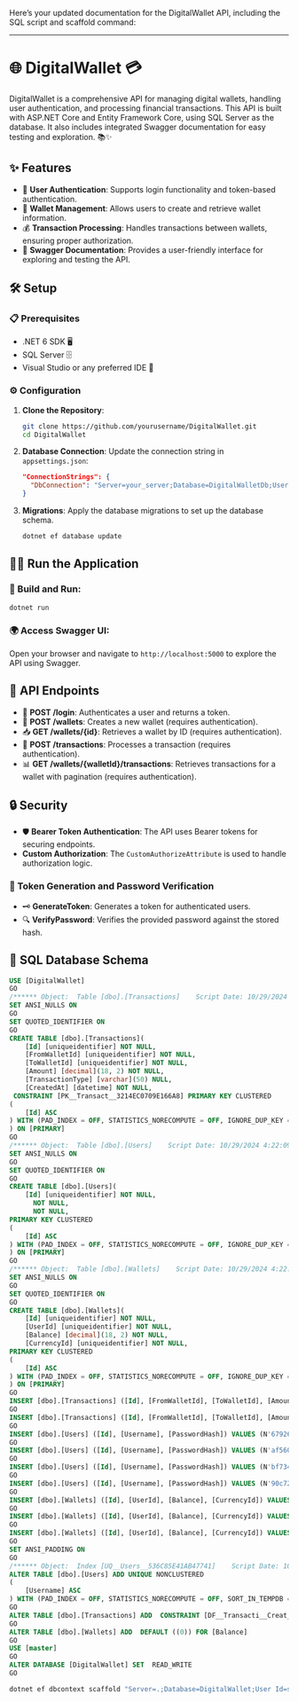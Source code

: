 Here’s your updated documentation for the DigitalWallet API, including the SQL script and scaffold command:

---

# 🌐 DigitalWallet 💳

DigitalWallet is a comprehensive API for managing digital wallets, handling user authentication, and processing financial transactions. This API is built with ASP.NET Core and Entity Framework Core, using SQL Server as the database. It also includes integrated Swagger documentation for easy testing and exploration. 📚✨

## ✨ Features
- 🔑 **User Authentication**: Supports login functionality and token-based authentication.
- 💼 **Wallet Management**: Allows users to create and retrieve wallet information.
- 💰 **Transaction Processing**: Handles transactions between wallets, ensuring proper authorization.
- 📜 **Swagger Documentation**: Provides a user-friendly interface for exploring and testing the API.

## 🛠️ Setup
### 📋 Prerequisites
- .NET 6 SDK 🖥️
- SQL Server 🗄️
- Visual Studio or any preferred IDE 🔧

### ⚙️ Configuration
1. **Clone the Repository**:
   ```bash
   git clone https://github.com/yourusername/DigitalWallet.git
   cd DigitalWallet
   ```

2. **Database Connection**: Update the connection string in `appsettings.json`:
   ```json
   "ConnectionStrings": {
     "DbConnection": "Server=your_server;Database=DigitalWalletDb;User Id=your_user;Password=your_password;"
   }
   ```

3. **Migrations**: Apply the database migrations to set up the database schema.
   ```bash
   dotnet ef database update
   ```

## 🏃‍♂️ Run the Application
### 🚀 Build and Run:
```bash
dotnet run
```
### 🌍 Access Swagger UI: 
Open your browser and navigate to `http://localhost:5000` to explore the API using Swagger.

## 📡 API Endpoints
- 🔐 **POST /login**: Authenticates a user and returns a token.
- 🏦 **POST /wallets**: Creates a new wallet (requires authentication).
- 📥 **GET /wallets/{id}**: Retrieves a wallet by ID (requires authentication).
- 🔄 **POST /transactions**: Processes a transaction (requires authentication).
- 📊 **GET /wallets/{walletId}/transactions**: Retrieves transactions for a wallet with pagination (requires authentication).

## 🔒 Security
- 🛡️ **Bearer Token Authentication**: The API uses Bearer tokens for securing endpoints.
- **Custom Authorization**: The `CustomAuthorizeAttribute` is used to handle authorization logic.

### 🔑 Token Generation and Password Verification
- 🗝️ **GenerateToken**: Generates a token for authenticated users.
- 🔍 **VerifyPassword**: Verifies the provided password against the stored hash.

## 📜 SQL Database Schema
```sql
USE [DigitalWallet]
GO
/****** Object:  Table [dbo].[Transactions]    Script Date: 10/29/2024 4:22:09 PM ******/
SET ANSI_NULLS ON
GO
SET QUOTED_IDENTIFIER ON
GO
CREATE TABLE [dbo].[Transactions](
	[Id] [uniqueidentifier] NOT NULL,
	[FromWalletId] [uniqueidentifier] NOT NULL,
	[ToWalletId] [uniqueidentifier] NOT NULL,
	[Amount] [decimal](18, 2) NOT NULL,
	[TransactionType] [varchar](50) NULL,
	[CreatedAt] [datetime] NOT NULL,
 CONSTRAINT [PK__Transact__3214EC0709E166A8] PRIMARY KEY CLUSTERED 
(
	[Id] ASC
) WITH (PAD_INDEX = OFF, STATISTICS_NORECOMPUTE = OFF, IGNORE_DUP_KEY = OFF, ALLOW_ROW_LOCKS = ON, ALLOW_PAGE_LOCKS = ON, OPTIMIZE_FOR_SEQUENTIAL_KEY = OFF) ON [PRIMARY]
) ON [PRIMARY]
GO
/****** Object:  Table [dbo].[Users]    Script Date: 10/29/2024 4:22:09 PM ******/
SET ANSI_NULLS ON
GO
SET QUOTED_IDENTIFIER ON
GO
CREATE TABLE [dbo].[Users](
	[Id] [uniqueidentifier] NOT NULL,
	  NOT NULL,
	  NOT NULL,
PRIMARY KEY CLUSTERED 
(
	[Id] ASC
) WITH (PAD_INDEX = OFF, STATISTICS_NORECOMPUTE = OFF, IGNORE_DUP_KEY = OFF, ALLOW_ROW_LOCKS = ON, ALLOW_PAGE_LOCKS = ON, OPTIMIZE_FOR_SEQUENTIAL_KEY = OFF) ON [PRIMARY]
) ON [PRIMARY]
GO
/****** Object:  Table [dbo].[Wallets]    Script Date: 10/29/2024 4:22:09 PM ******/
SET ANSI_NULLS ON
GO
SET QUOTED_IDENTIFIER ON
GO
CREATE TABLE [dbo].[Wallets](
	[Id] [uniqueidentifier] NOT NULL,
	[UserId] [uniqueidentifier] NOT NULL,
	[Balance] [decimal](18, 2) NOT NULL,
	[CurrencyId] [uniqueidentifier] NOT NULL,
PRIMARY KEY CLUSTERED 
(
	[Id] ASC
) WITH (PAD_INDEX = OFF, STATISTICS_NORECOMPUTE = OFF, IGNORE_DUP_KEY = OFF, ALLOW_ROW_LOCKS = ON, ALLOW_PAGE_LOCKS = ON, OPTIMIZE_FOR_SEQUENTIAL_KEY = OFF) ON [PRIMARY]
) ON [PRIMARY]
GO
INSERT [dbo].[Transactions] ([Id], [FromWalletId], [ToWalletId], [Amount], [TransactionType], [CreatedAt]) VALUES (N'284b2741-3180-40f8-938f-547dc4a4b744', N'619011ff-15ae-496a-916c-089da8a7d361', N'a3a1ee0a-946a-4a3d-9f10-134e9cae7698', CAST(20.00 AS Decimal(18, 2)), N'Debit', CAST(N'2024-10-29T06:28:21.893' AS DateTime))
GO
INSERT [dbo].[Transactions] ([Id], [FromWalletId], [ToWalletId], [Amount], [TransactionType], [CreatedAt]) VALUES (N'0bf934d4-58ea-41dd-971c-675e2fe2667a', N'a3a1ee0a-946a-4a3d-9f10-134e9cae7698', N'619011ff-15ae-496a-916c-089da8a7d361', CAST(20.00 AS Decimal(18, 2)), N'Credit', CAST(N'2024-10-29T06:28:21.893' AS DateTime))
GO
INSERT [dbo].[Users] ([Id], [Username], [PasswordHash]) VALUES (N'67926fa7-822e-4817-bcfd-339844e6f67e', N'admin', N'jGl25bVBBBW96Qi9Te4V37Fnqchz/Eu4qB9vKrRIqRg=')
GO
INSERT [dbo].[Users] ([Id], [Username], [PasswordHash]) VALUES (N'af560817-d384-45c8-a702-861fff38056b', N'user3', N'jGl25bVBBBW96Qi9Te4V37Fnqchz/Eu4qB9vKrRIqRg=')
GO
INSERT [dbo].[Users] ([Id], [Username], [PasswordHash]) VALUES (N'bf734c0d-7381-4303-9590-8947fcc1b743', N'user2', N'jGl25bVBBBW96Qi9Te4V37Fnqchz/Eu4qB9vKrRIqRg=')
GO
INSERT [dbo].[Users] ([Id], [Username], [PasswordHash]) VALUES (N'90c72622-d910-49df-8698-de4f413ecab5', N'user1', N'jGl25bVBBBW96Qi9Te4V37Fnqchz/Eu4qB9vKrRIqRg=')
GO
INSERT [dbo].[Wallets] ([Id], [UserId], [Balance], [CurrencyId]) VALUES (N'619011ff-15ae-496a-916c-089da8a7d361', N'af560817-d384-45c8-a702-861fff38056b', CAST(260.00 AS Decimal(18, 2)), N'42a10123-6612-497a-be58-fc4e3bbbc55b')
GO
INSERT [dbo].[Wallets] ([Id], [UserId], [Balance], [CurrencyId]) VALUES (N'a3a1ee0a-946a-4a3d-9f10-134e9cae7698', N'bf734c0d-7381-4303-9590-8947fcc1b743', CAST(240.00 AS Decimal(18, 2)), N'2f6728d1-c993-4920-8972-a0e0d240221e')
GO
INSERT [dbo].[Wallets] ([Id], [UserId], [Balance], [CurrencyId]) VALUES (N'4938d894-51ee-4c43-8aa3-2a94c1fe6be1', N'90c72622-d910-49df-8698-de4f413ecab5', CAST(100.00 AS Decimal(18, 2)), N'f47fc901-b30b-4ecf-a11d-bb43641c3bc9')
GO
SET ANSI_PADDING ON
GO
/****** Object:  Index [UQ__Users__536C85E41AB47741]    Script Date: 10/29/2024 4:22:09 PM ******/
ALTER TABLE [dbo].[Users] ADD UNIQUE NONCLUSTERED 
(
	[Username] ASC
) WITH (PAD_INDEX = OFF, STATISTICS_NORECOMPUTE = OFF, SORT_IN_TEMPDB = OFF, IGNORE_DUP_KEY = OFF, ONLINE = OFF, ALLOW_ROW_LOCKS = ON, ALLOW_PAGE_LOCKS = ON, OPTIMIZE_FOR_SEQUENTIAL_KEY = OFF) ON [PRIMARY]
GO
ALTER TABLE [dbo].[Transactions] ADD  CONSTRAINT [DF__Transacti__Creat__2D27B809]  DEFAULT (getdate()) FOR [CreatedAt]
GO
ALTER TABLE [dbo].[Wallets] ADD  DEFAULT ((0)) FOR [Balance]
GO
USE [master]
GO
ALTER DATABASE [DigitalWallet] SET  READ_WRITE 
GO
```

```bash
dotnet ef dbcontext scaffold "Server=.;Database=DigitalWallet;User Id=sa;Password=sasa@123;TrustServerCertificate=True;" Microsoft.EntityFrameworkCore.SqlServer -o WalletDbContextModels -c WalletDbContext -f
```
